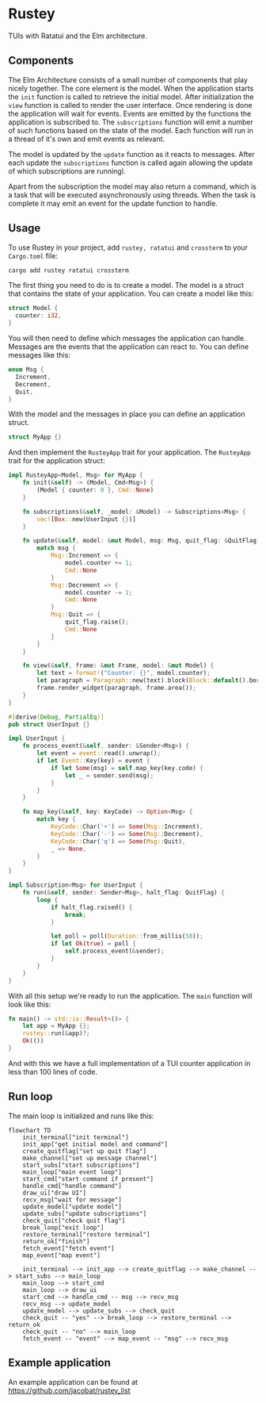 # Rustey

TUIs with Ratatui and the Elm architecture.

## Components

The Elm Architecture consists of a small number of components that play nicely
together. The core element is the model. When the application starts the `init`
function is called to retrieve the initial model. After initialization the
`view` function is called to render the user interface. Once rendering is done
the application will wait for events. Events are emitted by the functions the
application is subscribed to. The `subscriptions` function will emit a number
of such functions based on the state of the model. Each function will run in a
thread of it's own and emit events as relevant.

The model is updated by the `update` function as it reacts to messages. After
each update the `subscriptions` function is called again allowing the update of
which subscriptions are runningl.

Apart from the subscription the model may also return a command, which is a
task that will be executed asynchronously using threads. When the task is
complete it may emit an event for the update function to handle.

## Usage

To use Rustey in your project, add `rustey, ratatui` and `crossterm` to your
`Cargo.toml` file:

```sh
cargo add rustey ratatui crossterm
```

The first thing you need to do is to create a model. The model is a struct that
contains the state of your application. You can create a model like this:

```rust
struct Model {
  counter: i32,
}
```

You will then need to define which messages the application can handle. Messages are
the events that the application can react to. You can define messages like this:

```rust
enum Msg {
  Increment,
  Decrement,
  Quit,
}
```

With the model and the messages in place you can define an application struct.

```rust
struct MyApp {}
```

And then implement the `RusteyApp` trait for your application. The `RusteyApp` trait for the application struct:

```rust
impl RusteyApp<Model, Msg> for MyApp {
    fn init(&self) -> (Model, Cmd<Msg>) {
        (Model { counter: 0 }, Cmd::None)
    }

    fn subscriptions(&self, _model: &Model) -> Subscriptions<Msg> {
        vec![Box::new(UserInput {})]
    }

    fn update(&self, model: &mut Model, msg: Msg, quit_flag: &QuitFlag) -> Cmd<Msg> {
        match msg {
            Msg::Increment => {
                model.counter += 1;
                Cmd::None
            }
            Msg::Decrement => {
                model.counter -= 1;
                Cmd::None
            }
            Msg::Quit => {
                quit_flag.raise();
                Cmd::None
            }
        }
    }

    fn view(&self, frame: &mut Frame, model: &mut Model) {
        let text = format!("Counter: {}", model.counter);
        let paragraph = Paragraph::new(text).block(Block::default().borders(Borders::ALL));
        frame.render_widget(paragraph, frame.area());
    }
}

#[derive(Debug, PartialEq)]
pub struct UserInput {}

impl UserInput {
    fn process_event(&self, sender: &Sender<Msg>) {
        let event = event::read().unwrap();
        if let Event::Key(key) = event {
            if let Some(msg) = self.map_key(key.code) {
                let _ = sender.send(msg);
            }
        }
    }

    fn map_key(&self, key: KeyCode) -> Option<Msg> {
        match key {
            KeyCode::Char('+') => Some(Msg::Increment),
            KeyCode::Char('-') => Some(Msg::Decrement),
            KeyCode::Char('q') => Some(Msg::Quit),
            _ => None,
        }
    }
}

impl Subscription<Msg> for UserInput {
    fn run(&self, sender: Sender<Msg>, halt_flag: QuitFlag) {
        loop {
            if halt_flag.raised() {
                break;
            }

            let poll = poll(Duration::from_millis(50));
            if let Ok(true) = poll {
                self.process_event(&sender);
            }
        }
    }
}
```

With all this setup we're ready to run the application. The `main` function
will look like this:

```rust
fn main() -> std::io::Result<()> {
    let app = MyApp {};
    rustey::run(&app)?;
    Ok(())
}
```

And with this we have a full implementation of a TUI counter application in
less than 100 lines of code.

## Run loop

The main loop is initialized and runs like this:

```mermaid
flowchart TD
    init_terminal["init terminal"]
    init_app["get initial model and command"]
    create_quitflag["set up quit flag"]
    make_channel["set up message channel"]
    start_subs["start subscriptions"]
    main_loop["main event loop"]
    start_cmd["start command if present"]
    handle_cmd["handle command"]
    draw_ui["draw UI"]
    recv_msg["wait for message"]
    update_model["update model"]
    update_subs["update subscriptions"]
    check_quit["check quit flag"]
    break_loop["exit loop"]
    restore_terminal["restore terminal"]
    return_ok["finish"]
    fetch_event["fetch event"]
    map_event["map event"]

    init_terminal --> init_app --> create_quitflag --> make_channel --> start_subs --> main_loop
    main_loop --> start_cmd
    main_loop --> draw_ui
    start_cmd --> handle_cmd -- msg --> recv_msg
    recv_msg --> update_model
    update_model --> update_subs --> check_quit
    check_quit -- "yes" --> break_loop --> restore_terminal --> return_ok
    check_quit -- "no" --> main_loop
    fetch_event -- "event" --> map_event -- "msg" --> recv_msg
```

## Example application

An example application can be found at https://github.com/jacobat/rustey_list
